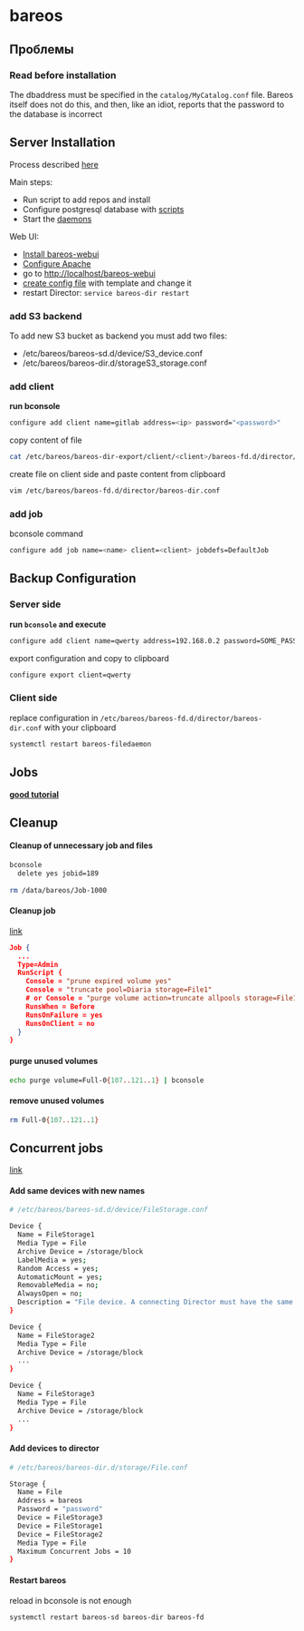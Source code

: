 # bareos

## Проблемы

### Read before installation
The dbaddress must be specified in the `catalog/MyCatalog.conf` file. Bareos itself does not do this, and then, like an idiot, reports that the password to the database is incorrect

## Server Installation

Process described [here](https://docs.bareos.org/IntroductionAndTutorial/InstallingBareos.html)

Main steps:

- Run script to add repos and install
- Configure postgresql database with [scripts](https://docs.bareos.org/IntroductionAndTutorial/InstallingBareos.html#postgresql)
- Start the [daemons](https://docs.bareos.org/IntroductionAndTutorial/InstallingBareos.html#postgresql)

Web UI:

- [Install bareos-webui](https://docs.bareos.org/IntroductionAndTutorial/InstallingBareosWebui.html#install-the-bareos-webui-package)
- [Configure Apache](https://docs.bareos.org/IntroductionAndTutorial/InstallingBareosWebui.html#configure-your-apache-webserver)
- go to [http://localhost/bareos-webui](http://localhost/bareos-webui)
- [create config file](https://docs.bareos.org/IntroductionAndTutorial/InstallingBareosWebui.html#create-a-restricted-consoles) with template and change it
- restart Director: `service bareos-dir restart`

### add S3 backend

To add new S3 bucket as backend you must add two files:

- /etc/bareos/bareos-sd.d/device/S3_device.conf
- /etc/bareos/bareos-dir.d/storageS3_storage.conf

### add client

**run bconsole**

```bash
configure add client name=gitlab address=<ip> password="<password>"
```

copy content of file

```bash
cat /etc/bareos/bareos-dir-export/client/<client>/bareos-fd.d/director/bareos-dir.conf
```

create file on client side and paste content from clipboard

```bash
vim /etc/bareos/bareos-fd.d/director/bareos-dir.conf
```

### add job

bconsole command

```bash
configure add job name=<name> client=<client> jobdefs=DefaultJob
```

## Backup Configuration

### Server side

**run `bconsole` and execute**

```bash
configure add client name=qwerty address=192.168.0.2 password=SOME_PASSWORD
```

export configuration and copy to clipboard

```bash
configure export client=qwerty
```

### Client side

replace configuration in `/etc/bareos/bareos-fd.d/director/bareos-dir.conf` with your clipboard

```bash
systemctl restart bareos-filedaemon
```

## Jobs

**[good tutorial](https://www.svennd.be/create-a-backup-job-on-bareos/)**

## Cleanup

#### Cleanup of unnecessary job and files

```bash
bconsole
  delete yes jobid=189
  
rm /data/bareos/Job-1000
```

#### Cleanup job

[link](https://www.bacula.lat/truncate-bacula-volumes-to-free-disk-space/?lang=en)

```JSON
Job {
  ...
  Type=Admin
  RunScript {
    Console = "prune expired volume yes"
    Console = "truncate pool=Diaria storage=File1"
    # or Console = "purge volume action=truncate allpools storage=File1"
    RunsWhen = Before
    RunsOnFailure = yes
    RunsOnClient = no
  }
}
```

#### purge unused volumes

```bash
echo purge volume=Full-0{107..121..1} | bconsole
```

#### remove unused volumes

```bash
rm Full-0{107..121..1}
```

## Concurrent jobs

[link](https://www.svennd.be/concurrent-jobs-in-bareos-with-disk-storage/)

#### Add same devices with new names

```bash
# /etc/bareos/bareos-sd.d/device/FileStorage.conf

Device {
  Name = FileStorage1
  Media Type = File
  Archive Device = /storage/block
  LabelMedia = yes;
  Random Access = yes;
  AutomaticMount = yes;
  RemovableMedia = no;
  AlwaysOpen = no;
  Description = "File device. A connecting Director must have the same Name and MediaType."
}

Device {
  Name = FileStorage2
  Media Type = File
  Archive Device = /storage/block
  ...
}

Device {
  Name = FileStorage3
  Media Type = File
  Archive Device = /storage/block
  ...
}
```

#### Add devices to director

```bash
# /etc/bareos/bareos-dir.d/storage/File.conf

Storage {
  Name = File
  Address = bareos
  Password = "password"
  Device = FileStorage3
  Device = FileStorage1
  Device = FileStorage2
  Media Type = File
  Maximum Concurrent Jobs = 10
}
```

#### Restart bareos

<p class="callout info">reload in bconsole is not enough</p>

```bash
systemctl restart bareos-sd bareos-dir bareos-fd
```